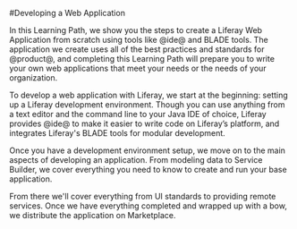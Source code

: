 #Developing a Web Application

In this Learning Path, we show you the steps to create a Liferay Web 
Application from scratch using tools like @ide@ and BLADE tools. The 
application we create uses all of the best practices and standards for 
@product@, and completing this Learning Path will prepare you to write your own 
web applications that meet your needs or the needs of your organization. 

To develop a web application with Liferay, we start at the beginning: setting 
up a Liferay development environment. Though you can use anything from a text 
editor and the command line to your Java IDE of choice, Liferay provides @ide@ 
to make it easier to write code on Liferay’s platform, and integrates Liferay's 
BLADE tools for modular development. 

Once you have a development environment setup, we move on to the main aspects 
of developing an application. From modeling data to Service Builder, we cover 
everything you need to know to create and run your base application. 

From there we'll cover everything from UI standards to providing remote 
services. Once we have everything completed and wrapped up with a bow, we 
distribute the application on Marketplace. 

